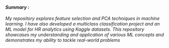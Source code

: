#### *Summary :*
*My repository explores feature selection and PCA techniques in machine learning. I have also developed a multiclass classification project and an ML model for HR analytics using Kaggle datasets. This repository showcases my understanding and application of various ML concepts and demonstrates my ability to tackle real-world problems*
